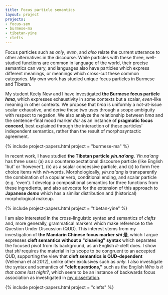 ```yaml
---
title: Focus particle semantics
layout: project
projects:
- focus-sem
- burmese-ma
- tibetan-yine
- clefts
---
```


Focus particles such as *only*, *even*, and *also* relate the current utterance to other alternatives in the discourse. While particles with these three, well-studied functions are common in language of the world, their precise semantics can vary, and languages also have particles which express different meanings, or meanings which cross-cut these common categories. My own work has studied unique focus particles in Burmese and Tibetan.

My student Keely New and I have investigated **the Burmese focus particle *hma***, which expresses exhaustivity in some contexts but a scalar, *even*-like meaning in other contexts. We propose that *hma* is uniformly a not-at-issue scalar exhaustive, and derive these two uses through a scope ambiguity with respect to negation. We also analyze the relationship between *hma* and the sentence-final mood marker *dar* as an instance of **pragmatic focus concord**, best explained through the interaction of these particles' independent semantics, rather than the result of morphosyntactic agreement.

{% include project-papers.html project = "burmese-ma" %}

In recent work, I have studied **the Tibetan particle *yin.na'ang***. *Yin.na'ang* has three uses: (a) as a counterexpectational discourse particle (like English 'but' or 'however'), (b) as a scalar concessive particle, and (c) to form free choice items with *wh*-words. Morphologically, *yin.na'ang* is transparently the combination of a copular verb, conditional ending, and scalar particle (e.g. 'even'). I develop a compositional semantics for three functions from these ingredients, and also advocate for the extension of this approach to **Japanese *demo*** which has a similar distribution and (historical) morphological makeup.

{% include project-papers.html project = "tibetan-yine" %}

I am also interested in the cross-linguistic syntax and semantics of *clefts* and, more generally, grammatical markers which make reference to the Question Under Discussion (QUD). This interest stems from my investigation of **the Mandarin Chinese focus marker *shì* 是**, which I argue expresses **cleft semantics without a \"cleaving\" syntax** which separates the focused pivot from its background, as an English *it*-cleft does. I show that *shì* requires the material in its scope to be congruent to an accepted QUD, supporting the view that **cleft semantics is QUD-dependent** (Velleman et al 2012), unlike other exclusives such as *only*. I also investigate the syntax and semantics of **\"cleft questions,\"** such as the English *Who is it that came last night?*, which seem to be an instance of backwards focus association as investigated in [my dissertation](/research/dissertation.html).

{% include project-papers.html project = "clefts" %}
